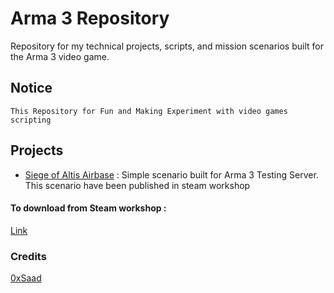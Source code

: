 # Arma 3 Repository
Repository for my technical projects, scripts, and mission scenarios built for the Arma 3 video game.

## Notice
`This Repository for Fun and Making Experiment with video games scripting`

## Projects
- [Siege of Altis Airbase](projects/SiegeofAltis/mission.sqm) : Simple scenario built for Arma 3 Testing Server.
This scenario have been published in steam workshop
#### To download from Steam workshop :
[Link](https://steamcommunity.com/sharedfiles/filedetails/?id=3518408480)


### Credits
[0xSaad](https://x.com/0xdonzdev)
